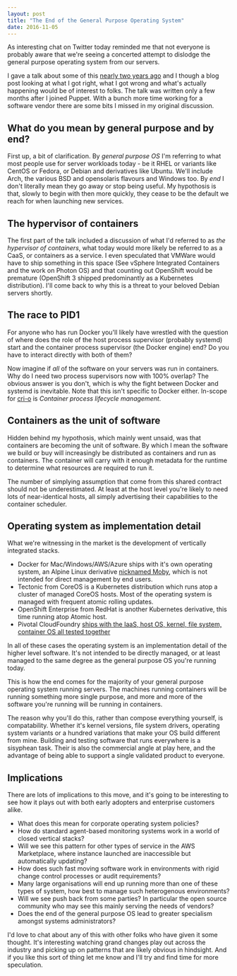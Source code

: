 ```yaml
---
layout: post
title: "The End of the General Purpose Operating System"
date: 2016-11-05
---
```


As interesting chat on Twitter today reminded me that not everyone is
probably aware that we're seeing a concerted attempt to dislodge the
general purpose operating system from our servers.

I gave a talk about some of this [nearly two years
ago](https://speakerdeck.com/garethr/the-end-of-the-general-purpose-operating-system)
and I though a blog post looking at what I got right, what I got wrong
and what's actually happening would be of interest to folks. The talk
was written only a few months after I joined Puppet. With a bunch
more time working for a software vendor there are some bits I missed in
my original discussion.

## What do you mean by general purpose and by end?

First up, a bit of clarification. By _general purpose OS_ I'm referring
to what most people use for server workloads today - be it RHEL or variants
like CentOS or Fedora, or Debian and derivatives like Ubuntu. We'll
include Arch, the various BSD and opensolaris flavours and Windows too.
By _end_ I don't literally mean they go away or stop being useful. My
hypothosis is that, slowly to begin with then more quickly, they cease
to be the default we reach for when launching new services.

## The hypervisor of containers

The first part of the talk included a discussion of what I'd referred to
as _the hypervisor of containers_, what today would more likely be
referred to as a CaaS, or containers as a service. I even speculated
that VMWare would have to ship something in this space (See vSphere Integrated
Containers and the work on Photon OS) and that counting out OpenShift
would be premature (OpenShift 3 shipped predominantly as a Kubernetes
distribution). I'll come back to why this is a threat to your beloved
Debian servers shortly.

## The race to PID1

For anyone who has run Docker you'll likely have wrestled with the
question of where does the role of the host process supervisor (probably systemd)
start and the container process supervisor (the Docker engine) end? Do
you have to interact directly with both of them?

Now imagine if *all* of the software on your servers was run in containers.
Why do I need two process supervisors now with 100% overlap? The obvious
answer is you don't, which is why the fight between Docker and systemd
is inevitable. Note that this isn't specific to Docker either. In-scope
for [cri-o](https://github.com/kubernetes-incubator/cri-o) is _Container
process lifecycle management_.

## Containers as the unit of software

Hidden behind my hypothosis, which mainly went unsaid, was
that containers are becoming the unit of software. By which I mean
the software we build or buy will increasingly be distributed as
containers and run as containers. The container will carry with it
enough metadata for the runtime to determine what resources are
required to run it.

The number of simplying assumption that come from this shared contract should not
be underestimated. At least at the host level you're likely to need lots
of near-identical hosts, all simply advertising their capabilities to
the container scheduler.

## Operating system as implementation detail

What we're witnessing in the market is the development of vertically integrated
stacks.

* Docker for Mac/Windows/AWS/Azure ships with it's own operating
  system, an Alpine Linux derivative [nicknamed Moby](http://lucjuggery.com/blog/?p=753), which is not intended for direct management by end users.
* Tectonic from CoreOS is a Kubernetes distribution which runs atop a
  cluster of managed CoreOS hosts. Most of the operating system is
  managed with frequent atomic rolling updates.
* OpenShift Enterprise from RedHat is another Kubernetes derivative,
  this time running atop Atomic host.
* Pivotal CloudFoundry [ships with the IaaS, host OS, kernel, file
system, container OS all tested
together](https://twitter.com/jambay/status/794904634502496257)

In all of these cases the operating system is an implementation detail
of the higher level software. It's not intended to be directly managed,
or at least managed to the same degree as the general purpose OS you're
running today.

This is how the end comes for the majority of your general purpose
operating system running servers. The machines running containers will
be running something more single purpose, and more and more of the
software you're running will be running in containers.

The reason why you'll do this, rather than compose everything yourself, is
compatability. Whether it's kernel versions, file system drivers,
operating system variants or a hundred variations that make your OS
build different from mine. Building and testing software that runs
everywhere is a sisyphean task. Their is also the commercial angle at
play here, and the advantage of being able to support a single validated
product to everyone.

## Implications

There are lots of implications to this move, and it's going to be
interesting to see how it plays out with both early adopters and
enterprise customers alike.

* What does this mean for corporate operating system policies?
* How do standard agent-based monitoring systems work in a world of
  closed vertical stacks?
* Will we see this pattern for other types of service in the AWS Marketplace,
  where instance launched are inaccessible but automatically updating?
* How does such fast moving software work in environments with rigid
  change control processes or audit requirements?
* Many large organisations will end up running more than one of these
  types of system, how best to manage such heterogenous environments?
* Will we see push back from some parties? In particular the open source
  community who may see this mainly serving the needs of vendors?
* Does the end of the general purpose OS lead to greater specialism
  amongst systems administrators?

I'd love to chat about any of this with other folks who have given it
some thought. It's interesting watching grand changes play out across
the industry and picking up on patterns that are likely obvious in
hindsight. And if you like this sort of thing let me know and I'll try
and find time for more speculation.
